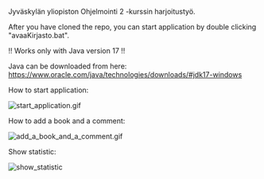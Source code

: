 Jyväskylän yliopiston Ohjelmointi 2 -kurssin harjoitustyö.

After you have cloned the repo, you can start application by double clicking "avaaKirjasto.bat".

!! Works only with Java version 17 !! 

Java can be downloaded from here:
https://www.oracle.com/java/technologies/downloads/#jdk17-windows


How to start application:

![start_application.gif](https://media.giphy.com/media/pLtYySJkn1Gkg9y3ZJ/giphy.gif)

How to add a book and a comment:

![add_a_book_and_a_comment.gif](https://media.giphy.com/media/vBzwILkea6gJaO9Z5U/giphy.gif)

Show statistic:

![show_statistic](https://media.giphy.com/media/V2pt27A8JHE1LK9SUJ/giphy.gif)

